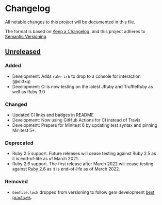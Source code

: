# Changelog

All notable changes to this project will be documented in this file.

The format is based on [Keep a Changelog](https://keepachangelog.com/en/1.0.0/),
and this project adheres to [Semantic Versioning](https://semver.org/spec/v2.0.0.html).

## [Unreleased](https://github.com/colindean/fillertext/compare/v0.2.0...master)

### Added

* Development: Adds `rake irb` to drop to a console for interaction (@m3xq)
* Development: CI is now testing on the latest JRuby and TruffleRuby as well as Ruby 3.0

### Changed

* Updated CI links and badges in README
* Development: Now using GitHub Actions for CI instead of Travis
* Development: Prepare for Minitest 6 by updating test syntax and pinning Minitest 5+.

### Deprecated

* Ruby 2.5 support. Future releases will cease testing against Ruby 2.5 as it is end-of-life as of March 2021.
* Ruby 2.6 support. The first release after March 2022 will cease testing against Ruby 2.6 as it is end-of-life as of March 2022.

### Removed

* `Gemfile.lock` dropped from versioning to follow gem development [best practices](https://yehudakatz.com/2010/12/16/clarifying-the-roles-of-the-gemspec-and-gemfile/).
